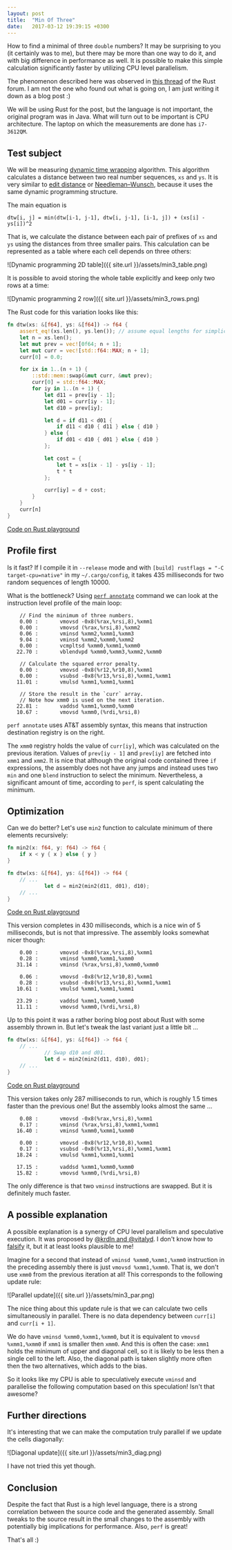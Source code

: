 ```yaml
---
layout: post
title:  "Min Of Three"
date:   2017-03-12 19:39:15 +0300
---
```


How to find a minimal of three `double` numbers?  It may be surprising to you
(it certainly was to me), but there may be more than one way to do it, and with
big difference in performance as well.  It is possible to make this simple
calculation significantly faster by utilizing CPU level parallelism.

The phenomenon described here was observed in [this thread] of the Rust forum.
I am not the one who found out what is going on, I am just writing it down as a
blog post :)

[this thread]: https://users.rust-lang.org/t/performance-issue-with-c-array-like-computation-2-times-worst-than-naive-java/9807

We will be using Rust for the post, but the language is not important,
the original program was in Java. What will turn out to be important is CPU architecture.
The laptop on which the measurements are done has `i7-3612QM`.

## Test subject

We will be measuring [dynamic time wrapping] algorithm. This algorithm
calculates a distance between two real number sequences, `xs` and `ys`. It is
very similar to [edit distance] or [Needleman–Wunsch], because it uses the same
dynamic programming structure.

[Needleman–Wunsch]: https://en.wikipedia.org/wiki/Needleman%E2%80%93Wunsch_algorithm
[edit distance]: https://en.wikipedia.org/wiki/Wagner%E2%80%93Fischer_algorithm
[dynamic time wrapping]: https://en.wikipedia.org/wiki/Dynamic_time_warping

The main equation is

~~~
dtw[i, j] = min(dtw[i-1, j-1], dtw[i, j-1], [i-1, j]) + (xs[i] - ys[i])^2
~~~

That is, we calculate the distance between each pair of prefixes of `xs` and `ys`
using the distances from three smaller pairs. This calculation can be represented
as a table where each cell depends on three others:

![Dynamic programming 2D table]({{ site.url }}/assets/min3_table.png)

It is possible to avoid storing the whole table explicitly and keep only two rows at a time:

![Dynamic programming 2 row]({{ site.url }}/assets/min3_rows.png)

The Rust code for this variation looks like this:


~~~rust
fn dtw(xs: &[f64], ys: &[f64]) -> f64 {
    assert_eq!(xs.len(), ys.len()); // assume equal lengths for simplicity
    let n = xs.len();
    let mut prev = vec![0f64; n + 1];
    let mut curr = vec![std::f64::MAX; n + 1];
    curr[0] = 0.0;

    for ix in 1..(n + 1) {
        ::std::mem::swap(&mut curr, &mut prev);
        curr[0] = std::f64::MAX;
        for iy in 1..(n + 1) {
            let d11 = prev[iy - 1];
            let d01 = curr[iy - 1];
            let d10 = prev[iy];

            let d = if d11 < d01 {
                if d11 < d10 { d11 } else { d10 }
            } else {
                if d01 < d10 { d01 } else { d10 }
            };

            let cost = {
                let t = xs[ix - 1] - ys[iy - 1];
                t * t
            };

            curr[iy] = d + cost;
        }
    }
    curr[n]
}
~~~

[Code on Rust playground](http://play.integer32.com/?gist=3d42c67904441279c4cbb1708fb35a06&version=stable)


## Profile first

Is it fast? If I compile it in `--release` mode and with `[build] rustflags =
"-C target-cpu=native"` in my `~/.cargo/config`, it takes 435 milliseconds for
two random sequences of length 10000.

What is the bottleneck? Using [`perf annotate`] command we can look at the
instruction level profile of the main loop:

[`perf annotate`]: https://perf.wiki.kernel.org/index.php/Main_Page

~~~
    // Find the minimum of three numbers.
    0.00 :       vmovsd -0x8(%rax,%rsi,8),%xmm1
    0.00 :       vmovsd (%rax,%rsi,8),%xmm2
    0.06 :       vminsd %xmm2,%xmm1,%xmm3
    9.04 :       vminsd %xmm2,%xmm0,%xmm2
    0.00 :       vcmpltsd %xmm0,%xmm1,%xmm0
   22.70 :       vblendvpd %xmm0,%xmm3,%xmm2,%xmm0

    // Calculate the squared error penalty.
    0.00 :       vmovsd -0x8(%r12,%r10,8),%xmm1
    0.00 :       vsubsd -0x8(%r13,%rsi,8),%xmm1,%xmm1
   11.01 :       vmulsd %xmm1,%xmm1,%xmm1

    // Store the result in the `curr` array.
    // Note how xmm0 is used on the next iteration.
   22.81 :       vaddsd %xmm1,%xmm0,%xmm0
   10.67 :       vmovsd %xmm0,(%rdi,%rsi,8)
~~~

`perf annotate` uses AT&T assembly syntax, this means that instruction
destination registry is on the right.

The `xmm0` registry holds the value of `curr[iy]`, which was calculated on the
previous iteration. Values of `prev[iy - 1]` and `prev[iy]` are fetched into
`xmm1` and `xmm2`. It is nice that although the original code contained three
`if` expressions, the assembly does not have any jumps and instead uses two
`min` and one `blend` instruction to select the minimum. Nevertheless, a
significant amount of time, according to `perf`, is spent calculating the
minimum.


## Optimization

Can we do better? Let's use `min2` function to calculate minimum of there
elements recursively:

~~~rust
fn min2(x: f64, y: f64) -> f64 {
    if x < y { x } else { y }
}

fn dtw(xs: &[f64], ys: &[f64]) -> f64 {
    // ...
            let d = min2(min2(d11, d01), d10);
    // ...
}
~~~

[Code on Rust playground](http://play.integer32.com/?gist=c69968bb572f2973b1c314f92e4fb332&version=stable)

This version completes in 430 milliseconds, which is a nice win of 5
milliseconds, but is not that impressive. The assembly looks somewhat nicer
though:

~~~
    0.00 :       vmovsd -0x8(%rax,%rsi,8),%xmm1
    0.28 :       vminsd %xmm0,%xmm1,%xmm0
   31.14 :       vminsd (%rax,%rsi,8),%xmm0,%xmm0

    0.06 :       vmovsd -0x8(%r12,%r10,8),%xmm1
    0.28 :       vsubsd -0x8(%r13,%rsi,8),%xmm1,%xmm1
   10.61 :       vmulsd %xmm1,%xmm1,%xmm1

   23.29 :       vaddsd %xmm1,%xmm0,%xmm0
   11.11 :       vmovsd %xmm0,(%rdi,%rsi,8)
~~~


Up to this point it was a rather boring blog post about Rust with some assembly
thrown in. But let's tweak the last variant just a little bit ...

~~~rust
fn dtw(xs: &[f64], ys: &[f64]) -> f64 {
    // ...
            // Swap d10 and d01.
            let d = min2(min2(d11, d10), d01);
    // ...
}
~~~

[Code on Rust playground](http://play.integer32.com/?gist=caf7609db82341fb7ccf13033738232e&version=stable)

This version takes only 287 milliseconds to run, which is roughly 1.5 times
faster than the previous one! But the assembly looks almost the same ...

~~~
    0.08 :       vmovsd -0x8(%rax,%rsi,8),%xmm1
    0.17 :       vminsd (%rax,%rsi,8),%xmm1,%xmm1
   16.40 :       vminsd %xmm0,%xmm1,%xmm0

    0.00 :       vmovsd -0x8(%r12,%r10,8),%xmm1
    0.17 :       vsubsd -0x8(%r13,%rsi,8),%xmm1,%xmm1
   18.24 :       vmulsd %xmm1,%xmm1,%xmm1

   17.15 :       vaddsd %xmm1,%xmm0,%xmm0
   15.82 :       vmovsd %xmm0,(%rdi,%rsi,8)
~~~

The only difference is that two `vminsd` instructions are swapped.
But it is definitely much faster. 


## A possible explanation

A possible explanation is a synergy of CPU level parallelism and speculative
execution. It was proposed by [@krdln and @vitalyd]. I don't know how to
[falsify] it, but it at least looks plausible to me!

[@krdln and @vitalyd]: https://users.rust-lang.org/t/performance-issue-with-c-array-like-computation-2-times-worst-than-naive-java/9807/30?u=matklad

[falsify]: https://en.wikipedia.org/wiki/Falsifiability


Imagine for a second that instead of `vminsd %xmm0,%xmm1,%xmm0` instruction 
in the preceding assembly there is just `vmovsd %xmm1,%xmm0`. That is, we don't
use `xmm0` from the previous iteration at all! This corresponds to the following
update rule:

![Parallel update]({{ site.url }}/assets/min3_par.png)

The nice thing about this update rule is that we can calculate two cells
simultaneously in parallel. There is no data dependency between `curr[i]` and
`curr[i + 1]`.

We do have `vminsd %xmm0,%xmm1,%xmm0`, but it is equivalent to `vmovsd
%xmm1,%xmm0` if `xmm1` is smaller then `xmm0`. And this is often the case:
`xmm1` holds the minimum of upper and diagonal cell, so it is likely to be less
then a single cell to the left. Also, the diagonal path is taken slightly more
often then the two alternatives, which adds to the bias.

So it looks like my CPU is able to speculatively execute `vminsd` and
parallelise the following computation based on this speculation! Isn't that
awesome?


## Further directions


It's interesting that we can make the computation truly parallel if we update
the cells diagonally: 

![Diagonal update]({{ site.url }}/assets/min3_diag.png)

I have not tried this yet though.


## Conclusion

Despite the fact that Rust is a high level language, there is a strong
correlation between the source code and the generated assembly. Small tweaks to
the source result in the small changes to the assembly with potentially big
implications for performance. Also, `perf` is great!

That's all :) 
